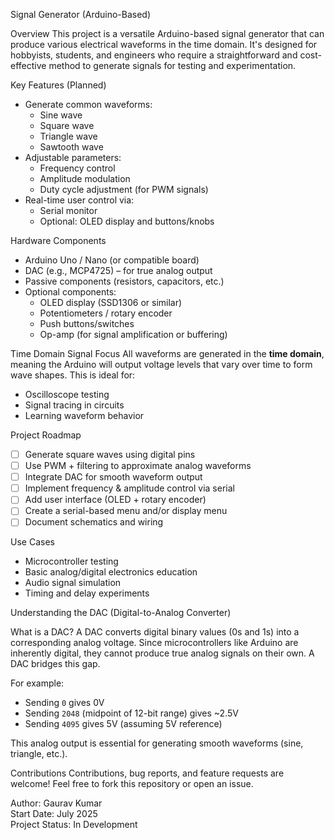 Signal Generator (Arduino-Based)

Overview
This project is a versatile Arduino-based signal generator that can produce various electrical waveforms in the time domain. It's designed for hobbyists, students, and engineers who require a straightforward and cost-effective method to generate signals for testing and experimentation.

Key Features (Planned)
- Generate common waveforms:
  - Sine wave
  - Square wave
  - Triangle wave
  - Sawtooth wave
- Adjustable parameters:
  - Frequency control
  - Amplitude modulation
  - Duty cycle adjustment (for PWM signals)
- Real-time user control via:
  - Serial monitor
  - Optional: OLED display and buttons/knobs

Hardware Components
- Arduino Uno / Nano (or compatible board)
- DAC (e.g., MCP4725) – for true analog output
- Passive components (resistors, capacitors, etc.)
- Optional components:
  - OLED display (SSD1306 or similar)
  - Potentiometers / rotary encoder
  - Push buttons/switches
  - Op-amp (for signal amplification or buffering)

Time Domain Signal Focus
All waveforms are generated in the **time domain**, meaning the Arduino will output voltage levels that vary over time to form wave shapes. This is ideal for:
- Oscilloscope testing
- Signal tracing in circuits
- Learning waveform behavior

Project Roadmap
- [ ] Generate square waves using digital pins
- [ ] Use PWM + filtering to approximate analog waveforms
- [ ] Integrate DAC for smooth waveform output
- [ ] Implement frequency & amplitude control via serial
- [ ] Add user interface (OLED + rotary encoder)
- [ ] Create a serial-based menu and/or display menu
- [ ] Document schematics and wiring

Use Cases
- Microcontroller testing
- Basic analog/digital electronics education
- Audio signal simulation
- Timing and delay experiments

Understanding the DAC (Digital-to-Analog Converter)

What is a DAC?
A DAC converts digital binary values (0s and 1s) into a corresponding analog voltage. Since microcontrollers like Arduino are inherently digital, they cannot produce true analog signals on their own. A DAC bridges this gap.

For example:
- Sending `0` gives 0V
- Sending `2048` (midpoint of 12-bit range) gives ~2.5V
- Sending `4095` gives 5V (assuming 5V reference)

This analog output is essential for generating smooth waveforms (sine, triangle, etc.).


Contributions
Contributions, bug reports, and feature requests are welcome! Feel free to fork this repository or open an issue.


Author: Gaurav Kumar  
Start Date: July 2025  
Project Status: In Development

